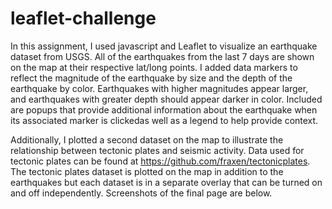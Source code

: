 # leaflet-challenge

In this assignment, I used javascript and Leaflet to visualize an earthquake dataset from USGS. All of the earthquakes from the last 7 days are shown on the map at their respective lat/long points. I added data markers to reflect the magnitude of the earthquake by size and the depth of the earthquake by color. Earthquakes with higher magnitudes appear larger, and earthquakes with greater depth should appear darker in color. Included are popups that provide additional information about the earthquake when its associated marker is clickedas well as a legend to help provide context.


Additionally, I plotted a second dataset on the map to illustrate the relationship between tectonic plates and seismic activity. Data used for tectonic plates can be found at https://github.com/fraxen/tectonicplates. The tectonic plates dataset is plotted on the map in addition to the earthquakes but each dataset is in a separate overlay that can be turned on and off independently. Screenshots of the final page are below.